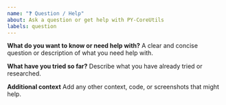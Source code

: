 ```yaml
---
name: "❓ Question / Help"
about: Ask a question or get help with PY-CoreUtils
labels: question
---
```


**What do you want to know or need help with?**
A clear and concise question or description of what you need help with.

**What have you tried so far?**
Describe what you have already tried or researched.

**Additional context**
Add any other context, code, or screenshots that might help.
